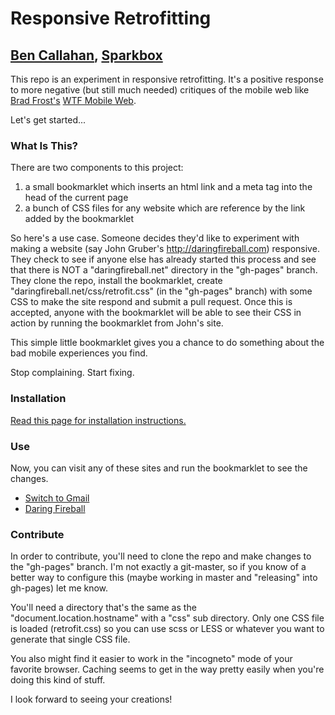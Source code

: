 # Responsive Retrofitting
## [Ben Callahan](http://twitter.com/bencallahan), [Sparkbox](http://seesparkbox.com)

This repo is an experiment in responsive retrofitting. It's a positive response to more negative (but still much needed) critiques of the mobile web like [Brad Frost's](http://twitter.com/brad_frost) [WTF Mobile Web](http://wtfmobileweb.com).

Let's get started...

### What Is This?
There are two components to this project:
1. a small bookmarklet which inserts an html link and a meta tag into the head of the current page
2. a bunch of CSS files for any website which are reference by the link added by the bookmarklet

So here's a use case. Someone decides they'd like to experiment with making a website (say John Gruber's http://daringfireball.com) responsive. They check to see if anyone else has already started this process and see that there is NOT a "daringfireball.net" directory in the "gh-pages" branch. They clone the repo, install the bookmarklet, create "daringfireball.net/css/retrofit.css" (in the "gh-pages" branch) with some CSS to make the site respond and submit a pull request. Once this is accepted, anyone with the bookmarklet will be able to see their CSS in action by running the bookmarklet from John's site.

This simple little bookmarklet gives you a chance to do something about the bad mobile experiences you find.

Stop complaining. Start fixing.

### Installation
[Read this page for installation instructions.](http://sparkbox.github.com/Responsive-Retrofitting)

### Use
Now, you can visit any of these sites and run the bookmarklet to see the changes.
* [Switch to Gmail](https://mail.google.com/mail/help/intl/en/switch.html)
* [Daring Fireball](http://daringfireball.net)

### Contribute
In order to contribute, you'll need to clone the repo and make changes to the "gh-pages" branch. I'm not exactly a git-master, so if you know of a better way to configure this (maybe working in master and "releasing" into gh-pages) let me know.

You'll need a directory that's the same as the "document.location.hostname" with a "css" sub directory. Only one CSS file is loaded (retrofit.css) so you can use scss or LESS or whatever you want to generate that single CSS file.

You also might find it easier to work in the "incogneto" mode of your favorite browser. Caching seems to get in the way pretty easily when you're doing this kind of stuff.

I look forward to seeing your creations!